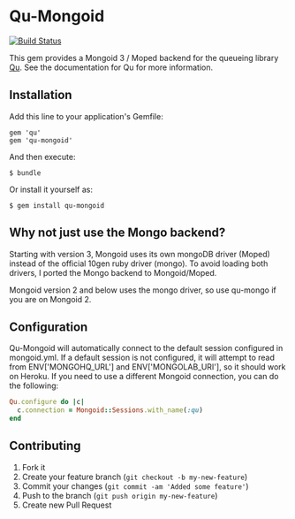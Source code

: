 # Qu-Mongoid
[![Build Status](https://secure.travis-ci.org/dwbutler/qu-mongoid.png)](http://travis-ci.org/dwbutler/qu-mongoid)

This gem provides a Mongoid 3 / Moped backend for the queueing library [Qu](http://github.com/bkeepers/qu). See the documentation for Qu for more information.

## Installation

Add this line to your application's Gemfile:

    gem 'qu'
    gem 'qu-mongoid'

And then execute:

    $ bundle

Or install it yourself as:

    $ gem install qu-mongoid

## Why not just use the Mongo backend?

Starting with version 3, Mongoid uses its own mongoDB driver (Moped) instead of the official 10gen ruby driver (mongo). To avoid loading both drivers, I ported the Mongo backend to Mongoid/Moped.

Mongoid version 2 and below uses the mongo driver, so use qu-mongo if you are on Mongoid 2.

## Configuration

Qu-Mongoid will automatically connect to the default session configured in mongoid.yml. If a default session is not configured, it will attempt to read from ENV['MONGOHQ_URL'] and ENV['MONGOLAB_URI'], so it should work on Heroku. If you need to use a different Mongoid connection, you can do the following:

``` ruby
Qu.configure do |c|
  c.connection = Mongoid::Sessions.with_name(:qu)
end
```

## Contributing

1. Fork it
2. Create your feature branch (`git checkout -b my-new-feature`)
3. Commit your changes (`git commit -am 'Added some feature'`)
4. Push to the branch (`git push origin my-new-feature`)
5. Create new Pull Request
